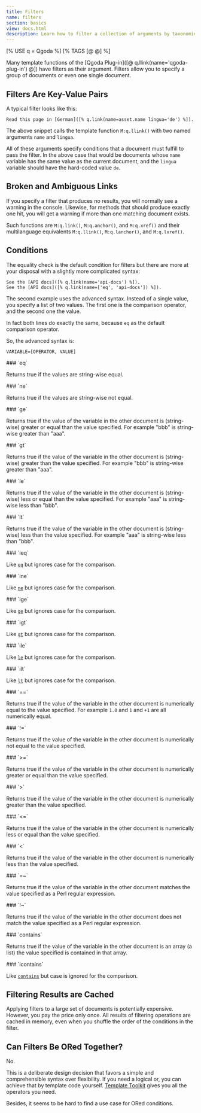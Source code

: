 ```yaml
---
title: Filters
name: filters
section: basics
view: docs.html
description: Learn how to filter a collection of arguments by taxonomies respectively document variables.
---
```

<qgoda-no-xgettext>
[% USE q = Qgoda %]
[% TAGS [@ @] %]
</qgoda-no-xgettext>

Many template functions of the
[Qgoda Plug-in]([@ q.llink(name='qgoda-plug-in') @]) have filters as their
argument. Filters allow you to specify a group of documents or even one
single document.

<qgoda-toc />

## Filters Are Key-Value Pairs

A typical filter looks like this:

```tt2
Read this page in [German]([% q.link(name=asset.name lingua='de') %]). 
```

The above snippet calls the template function `M:q.llink()` with two named
arguments `name` and `lingua`.

All of these arguments specify conditions that a document must fulfill to
pass the filter.  In the above case that would be documents whose `name`
variable has the same value as the current document, and the `lingua`
variable should have the hard-coded value `de`.

## Broken and Ambiguous Links

If you specify a filter that produces no results, you will normally see a warning
in the console. Likewise, for methods that should produce exactly one hit,
you will get a warning if more than one matching document exists.

Such functions are `M:q.link()`, `M:q.anchor()`, and `M:q.xref()` and their
multilanguage equivalents `M:q.llink()`, `M:q.lanchor()`, and `M:q.lxref()`.

## Conditions

The equality check is the default condition for filters but there are more
at your disposal with a slightly more complicated syntax:

```tt2
See the [API docs]([% q.link(name='api-docs') %]).
See the [API docs]([% q.link(name=['eq', 'api-docs']) %]).
```

The second example uses the advanced syntax. Instead of a single value,
you specify a list of two values.  The first one is the comparison operator,
and the second one the value.

In fact both lines do exactly the same, because `eq` as the default
comparison operator.

So, the advanced syntax is:

```tt2
VARIABLE=[OPERATOR, VALUE]
```

<qgoda-no-xgettext>
### `eq`
</qgoda-no-xgettext>

Returns true if the values are string-wise equal.

<qgoda-no-xgettext>
### `ne`
</qgoda-no-xgettext>

Returns true if the values are string-wise not equal.

<qgoda-no-xgettext>
### `ge`
</qgoda-no-xgettext>

Returns true if the value of the variable in the other document is (string-wise) greater or equal than the value specified. For example "bbb" is string-wise greater than "aaa".

<qgoda-no-xgettext>
### `gt`
</qgoda-no-xgettext>

Returns true if the value of the variable in the other document is (string-wise) greater than the value specified. For example "bbb" is string-wise greater than "aaa".

<qgoda-no-xgettext>
### `le`
</qgoda-no-xgettext>

Returns true if the value of the variable in the other document is (string-wise) less or equal than the value specified. For example "aaa" is string-wise less than "bbb".

<qgoda-no-xgettext>
### `lt`
</qgoda-no-xgettext>

Returns true if the value of the variable in the other document is (string-wise) less than the value specified. For example "aaa" is string-wise less than "bbb".

 <qgoda-no-xgettext>
### `ieq`
</qgoda-no-xgettext>

Like [`eq`](#eq) but ignores case for the comparison.

<qgoda-no-xgettext>
### `ine`
</qgoda-no-xgettext>

Like [`ne`](#ne) but ignores case for the comparison.

<qgoda-no-xgettext>
### `ige`
</qgoda-no-xgettext>

Like [`ge`](#ge) but ignores case for the comparison.

<qgoda-no-xgettext>
### `igt`
</qgoda-no-xgettext>

Like [`gt`](#gt) but ignores case for the comparison.

<qgoda-no-xgettext>
### `ile`
</qgoda-no-xgettext>

Like [`le`](#le) but ignores case for the comparison.

<qgoda-no-xgettext>
### `ilt`
</qgoda-no-xgettext>

Like [`lt`](#lt) but ignores case for the comparison.

<qgoda-no-xgettext>
### `==`
</qgoda-no-xgettext>

Returns true if the value of the variable in the other document is numerically equal to the value specified.
For example `1.0` and `1` and `+1` are all numerically equal.

<qgoda-no-xgettext>
### `!=`
</qgoda-no-xgettext>

Returns true if the value of the variable in the other document is numerically not equal to the value specified.

<qgoda-no-xgettext>
### `>=`
</qgoda-no-xgettext>

Returns true if the value of the variable in the other document is numerically greater or equal than the value specified.

<qgoda-no-xgettext>
### `>`
</qgoda-no-xgettext>

Returns true if the value of the variable in the other document is numerically greater than the value specified.

<qgoda-no-xgettext>
### `<=`
</qgoda-no-xgettext>

Returns true if the value of the variable in the other document is numerically less or equal than the value specified.

<qgoda-no-xgettext>
### `<`
</qgoda-no-xgettext>

Returns true if the value of the variable in the other document is numerically less than the value specified.

<qgoda-no-xgettext>
### `=~`
</qgoda-no-xgettext>

Returns true if the value of the variable in the other document matches the value specified as a Perl regular expression.

<qgoda-no-xgettext>
### `!~`
</qgoda-no-xgettext>

Returns true if the value of the variable in the other document does not match the value specified as a Perl regular expression.

<qgoda-no-xgettext>
### `contains`
</qgoda-no-xgettext>

Returns true if the value of the variable in the other document is an array (a list) the value specified is contained in that array.

<qgoda-no-xgettext>
### `icontains`
</qgoda-no-xgettext>

Like [`contains`](#contains) but case is ignored for the comparison.

## Filtering Results are Cached

Applying filters to a large set of documents is potentially expensive. However,
you pay the price only once. All results of filtering operations are cached
in memory, even when you shuffle the order of the conditions in the filter.

## Can Filters Be ORed Together?

No.

This is a deliberate design decision that favors a simple and comprehensible
syntax over flexibility. If you need a logical or, you can achieve that by template code
yourself. [Template Toolkit](http://www.template-toolkit.org/) gives you all
the operators you need.

Besides, it seems to be hard to find a use case for ORed conditions.
